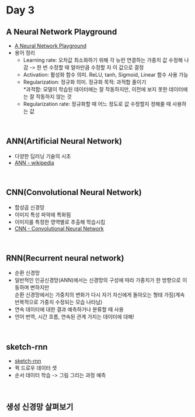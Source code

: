 Day 3
===
## A Neural Network Playground  
- [A Neural Network Playground](https://playground.tensorflow.org/#activation=tanh&batchSize=10&dataset=circle&regDataset=reg-plane&learningRate=0.03&regularizationRate=0&noise=0&networkShape=4,2&seed=0.62073&showTestData=false&discretize=false&percTrainData=50&x=true&y=true&xTimesY=false&xSquared=false&ySquared=false&cosX=false&sinX=false&cosY=false&sinY=false&collectStats=false&problem=classification&initZero=false&hideText=false)  
- 용어 정리  
  - Learning rate: 오차값 최소화하기 위해 각 뉴런 연결하는 가중치 값 수정해 나감 -> 한 번 수정할 때 얼마만큼 수정할 지 이 값으로 결정  
  - Activation: 활성화 함수 의미. ReLU, tanh, Sigmoid, Linear 함수 사용 가능  
  - Regularization: 정규화 의미. 정규화 목적: 과적합 줄이기  
  *과적합: 모델이 학습된 데이터에는 잘 작동하지만, 이전에 보지 못한 데이터에는 잘 작동하지 않는 것  
  - Regularization rate: 정규화할 때 어느 정도로 값 수정할지 정해줄 때 사용하는 값  
<br>
  
## ANN(Artificial Neural Network)  
- 다양한 딥러닝 기술의 시초  
- [ANN - wikipedia](https://en.wikipedia.org/wiki/Artificial_neural_network)  
<br>
  
## CNN(Convolutional Neural Network)
- 합성곱 신경망  
- 이미지 특성 파악에 특화됨  
- 이미지를 특정한 영역별로 추출해 학습시킴  
- [CNN - Convolutional Neural Network](https://towardsdatascience.com/understanding-cnn-convolutional-neural-network-69fd626ee7d4#:~:text=CNN%20is%20a%20type%20of,features%20automatically%20for%20better%20classification.)  
<br>
  
## RNN(Recurrent neural network)
- 순환 신경망  
- 일반적인 인공신경망(ANN)에서는 신경망의 구성에 따라 가중치가 한 방향으로 이동하며 변하지만  
  순환 신경망에서는 가중치의 변화가 다시 자기 자신에게 돌아오는 형태 가짐(계속 반복적으로 가중치 수정되는 모습 나타남)  
- 연속 데이터에 대한 결과 예측하거나 분류할 때 사용  
- 언어 번역, 시간 흐름, 연속된 관계 가지는 데이터에 대해!  
<br>
  
## sketch-rnn  
- [sketch-rnn](https://magenta.tensorflow.org/assets/sketch_rnn_demo/index.html)  
- 퀵 드로우 데이터 셋  
- 순서 데이터 학습 -> 그림 그리는 과정 예측  
<br>
  
## 생성 신경망 살펴보기  
<br>
  
